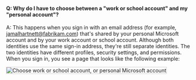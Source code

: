 #### Q:	Why do I have to choose between a "work or school account" and my "personal account"?

A:	This happens when you sign in with an email address (for example, jamalhartnett@fabrikam.com) that's shared by your personal Microsoft account and by your work account or school account. Although both identities use the same sign-in address, they're still separate identities. The two identities have different profiles, security settings, and permissions. When you sign in, you see a page that looks like the following example:

<img src="/azure/devops/_shared/_img/sign-in-picker.png" alt="Choose work or school account, or personal Microsoft account" style="border: 1px solid #CCCCCC">